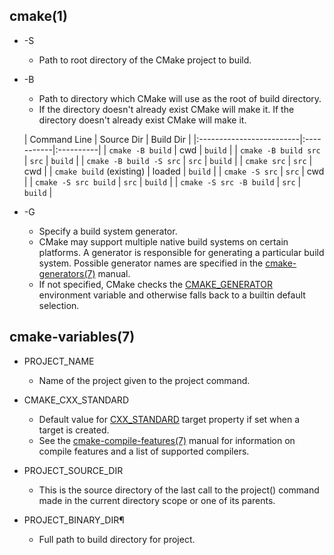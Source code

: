 ## cmake(1)

* -S <path-to-source>
    * Path to root directory of the CMake project to build.

* -B <path-to-build>
    * Path to directory which CMake will use as the root of build directory.
    * If the directory doesn't already exist CMake will make it. If the directory doesn't already exist CMake will make
      it.

  | Command Line             | Source Dir | Build Dir |
        |:-------------------------|:-----------|:----------|
  | `cmake -B build`         | cwd        | `build`   |
  | `cmake -B build src`     | `src`      | `build`   |
  | `cmake -B build -S src`  | `src`      | `build`   |
  | `cmake src`              | `src`      | cwd       |
  | `cmake build` (existing) | loaded     | `build`   |
  | `cmake -S src`           | `src`      | cwd       |
  | `cmake -S src build`     | `src`      | `build`   |
  | `cmake -S src -B build`  | `src`      | `build`   |

* -G <generator-name>
    * Specify a build system generator.
    * CMake may support multiple native build systems on certain platforms. A generator is responsible for generating a
      particular build system. Possible generator names are specified in
      the [cmake-generators(7)](https://cmake.org/cmake/help/latest/manual/cmake-generators.7.html#manual:cmake-generators(7))
      manual.
    * If not specified, CMake checks
      the [CMAKE_GENERATOR](https://cmake.org/cmake/help/latest/envvar/CMAKE_GENERATOR.html#envvar:CMAKE_GENERATOR)
      environment variable and otherwise falls back to a builtin default selection.

## cmake-variables(7)

* PROJECT_NAME
  * Name of the project given to the project command.

* CMAKE_CXX_STANDARD
    * Default value
      for [CXX_STANDARD](https://cmake.org/cmake/help/latest/prop_tgt/CXX_STANDARD.html#prop_tgt:CXX_STANDARD) target
      property if set when a target is created.
    * See
      the [cmake-compile-features(7)](https://cmake.org/cmake/help/latest/manual/cmake-compile-features.7.html#manual:cmake-compile-features(7))
      manual for information on compile features and a list of supported compilers.

* PROJECT_SOURCE_DIR
    * This is the source directory of the last call to the project() command made in the current directory scope or one
      of its parents.

* PROJECT_BINARY_DIR¶
    * Full path to build directory for project.